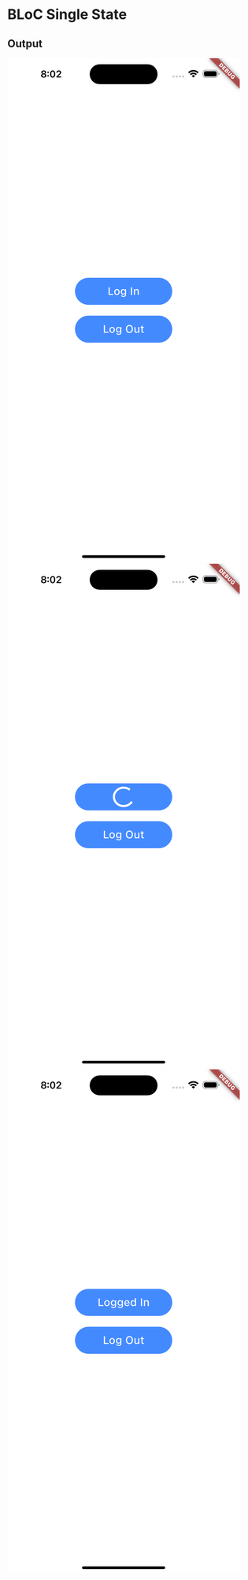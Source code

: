 # BLoC Single State

## Output

![default state](ss1.png "Default state") ![loading state](ss2.png "Loading state") ![loaded state](ss3.png "Loaded state")
